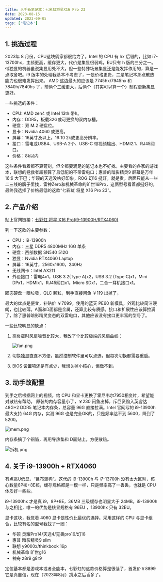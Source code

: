 ```yaml
---
title: 入手新笔记本：七彩虹将星X16 Pro 23
date: 2023-08-15
updated: 2023-09-05
tags: ['笔记本']
---
```

## 1. 挑选过程

2023年 8 月份，CPU这块俩家都很给力了。Intel 的 CPU 有 hx 后缀的，比如 i7-13700hx，主频更高，缓存更大，代价是集显很弱鸡，EU只有 h 版的三分之一。带独显的机器虽说集显用处不大，但一些特殊场景集显还是能发挥作用的，算是一点取舍吧。i9 版本的处理我基本不考虑了，一是价格更贵，二是笔记本那点散热能力也很难发挥出来。
AMD 这边最火的应该是 7745hx/7945hx 和 7840h/7840hs 了，前俩个三缓更大，后俩个（其实可以算一个）制程更新集显更好。

一些挑选的条件：

- CPU: AMD zen4 或 Intel 13th 带h。
- 内存：DDR5，板载32G或可更换的双内存槽。
- 硬盘：双 M.2 硬盘位。
- 显卡：Nvidia 4060 或更高。
- 屏幕：16英寸及以上，16:10 2k或更高分辨率。
- 接口：雷电或USB4、USB-A 2个、USB-C 带视频输出、HDMI2.1、RJ45网口。
- 价格：8k以内

这些条件看着都不算苛刻，但全都要满足的笔记本也不好找。主要看的各家的游戏本，联想的拯救者超预算了且低配的不带雷电口；惠普的暗影精灵9 屏幕是万年16:9 大下巴；华硕的天选没啥好印象，ROG 幻16 挺好，就是贵。后面只能从一些二三线的牌子里找，雷神Zero和机械革命的旷世16Pro，这俩型号看着都挺好的，最终我选择了价格最低的这款“七彩虹 将星 X16 Pro 23”。

## 2. 产品介绍

贴上官网链接：[七彩虹 将星 X16 Pro(i9-13900H/RTX4060)](https://www.colorful.cn/product_show.aspx?mid=158&id=27)

列一下这款的主要参数：
- CPU：i9-13900h 
- 内存：三星 DDR5 4800MHz 16G 单条
- 硬盘：西部数据 SN540 512G
- 独显：Nvidia RTX4060 Laptop
- 屏幕：16英寸，2560x1600，240Hz
- 无线网卡：Intel AX211
- 外设接口：雷电4x1，USB 3.2(Type A)x2，USB 3.2 (Type C)x1，Mini DPx1，HDMIx1，RJ45网口x1，Micro SDx1，二合一耳机接口x1。

固态硬盘一眼垃圾，QLC 颗粒，到手直接闲鱼 ￥119 出掉了。

最大的优点是便宜，补贴价 ￥7099。使用的蓝天 PE60 新模具，外观比较简洁硬朗，也比较薄。A面和D面都是金属，还算比较有质感。接口和扩展性应该算拉满了，除了惠普暗影精灵变态的双雷电口，其他应该没有接口更丰富的型号了。

一些比较明显的缺点：
1. 高负载时风扇噪音比较大，我改了个比较极端的风扇曲线：

    ![fan.png](fan.png)

2. 切换独显直连不方便，虽然控制软件里可以点选，但每次切换都需要重启。
3. BIOS 设置项还是有点少，我想关掉小核心，但做不到。

## 3. 动手改配置

到手之后根据网上的视频，给 CPU 和显卡更换了霍尼韦尔7950相变片，希望能对散热有帮助。 原装的内存容量小了，￥230 闲鱼出掉，斥巨资购入英睿达 48G*2 DDR5 笔记本内存条，总容量 96G 直接拉满。Intel 官网写的 i9-13900h 最大支持 64G 内存，实测 96G 也是完全OK的，只是频率达不到 5600，降到了 5200。

![mem.png](mem.png)

内存条搞了个铜箔，再用导热垫和 D面贴上，方便散热。

![拆机.png](mb.png)

## 4. 关于 i9-13900h + RTX4060

有点高U低显，“吕布骑狗”。这代的 i9-13900h 与 i7-13700h 没有太大区别，核心数量6P核+8E核，缓存规格都是一模一样，只是频率高了一丢丢，也就是 CPU 体质好一些些。

i9-13900hx 才是真 i9，8P+8E，36MB 三级缓存也明显大于 24MB。i9-13900h 与之相比，唯一的优势是核显规格有 96EU ，13900hx 只有 32EU。

显卡这块，我觉着 4060 显卡是性价比最优的选择。采用这样的 CPU 与显卡组合，比较有名的型号我找了一圈：

- 华硕 灵耀Pro14/天选4/无畏pro16/幻16
- 惠普 暗影精灵9 slim
- 联想 y9000x/thinkbook 16p
- 机械革命 旷世g16
- 神舟 z8r9 g8r9

定位基本都是游戏本或者全能本，七彩虹的这款价格算是很低了，首发价￥8899它是真自信，现在（2023年8月）跳水之后香多了。